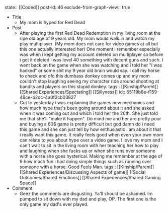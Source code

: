 state:: [[Coded]]
post-id::46
exclude-from-graph-view:: true

- Title
	- My mom is hyped for Red Dead
- Post
	- After playing the first Red Dead Redemption in my living room at the ripe old age of 9 years old. My mom would walk in and watch my play multiplayer. (My mom does not care for video games at all but this one actually interested her) One moment i remember especially was when i kept getting my account deleted on multiplayer so before i got it deleted i was level 40 something with decent guns and such. I went back on the game when she was watching and i told her "i was hacked" or some shit my 9 year old brain would say. I call my horse to check and ofc this dumbass donkey comes up and my mom couldn't stop laughing seeing my character ride around shooting at bandits and players on this stupid donkey.
	  tags:: [[Kinship/Parent]] [[Shared Experiences/Spectating]] [[Sillyness]]
	  id:: 65119b8e-f159-48ce-b2dc-4a0f2cb03827
	- Cut to yesterday i was explaining the games new mechanics and how much hype that's been going around about it and she asked when it was coming out and which i told her the 26th. She just told me that she'll "make it happen". Do mind me and her are pretty poor and buying a 60$ game is pretty difficult but god damn do i need this game and she can just tell by how enthusiastic i am about it that i really want this game. It really feels good when even your own mom can relate to you about hype over a video game. I love my mom and I can't wait to sit in the living room with her teaching her how to play and laughing when she fucks up or when she runs over someone with a horse she goes hysterical. Making me remember at the age of 9 how much fun i had doing simple things such as running over someone with a horse. Good Feels Man.
	  tags:: [[Kinship/Parent]] [[Shared Experiences/Discussing Aspects of game]] [[Social Outcomes/Shared Emotions]] [[Shared Experiences/Shared Gaming Space]]
- Comment
	- Geez the comments are disgusting. Ya'll should be ashamed. Im pumped to sit down with my dad and play, OP. The first one is the only game my dad's ever played.
